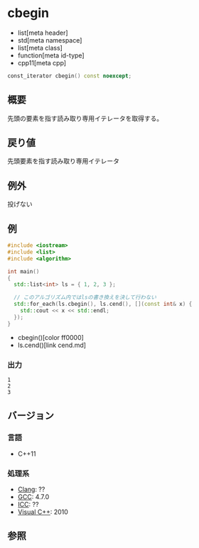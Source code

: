 # cbegin
* list[meta header]
* std[meta namespace]
* list[meta class]
* function[meta id-type]
* cpp11[meta cpp]

```cpp
const_iterator cbegin() const noexcept;
```

## 概要
先頭の要素を指す読み取り専用イテレータを取得する。


## 戻り値
先頭要素を指す読み取り専用イテレータ


## 例外
投げない


## 例
```cpp example
#include <iostream>
#include <list>
#include <algorithm>

int main()
{
  std::list<int> ls = { 1, 2, 3 };

  // このアルゴリズム内ではlsの書き換えを決して行わない
  std::for_each(ls.cbegin(), ls.cend(), [](const int& x) {
    std::cout << x << std::endl;
  });
}
```
* cbegin()[color ff0000]
* ls.cend()[link cend.md]

### 出力
```
1
2
3
```

## バージョン
### 言語
- C++11

### 処理系
- [Clang](/implementation.md#clang): ??
- [GCC](/implementation.md#gcc): 4.7.0
- [ICC](/implementation.md#icc): ??
- [Visual C++](/implementation.md#visual_cpp): 2010


## 参照


